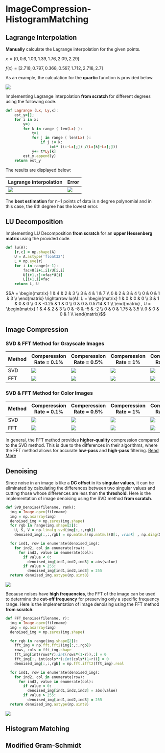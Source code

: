 # ImageCompression-HistogramMatching
## Lagrange Interpolation
**Manually** calculate the Lagrange interpolation for the given points.

$x = [0,0.6,1.03,1.39,1.76,2.09,2.29]$

$f(x) = [2.718,0.797,0.368,0.597,1.712,2.718,2.7]$

As an example, the calculation for the **quartic** function is provided below.

<img src="/readme_images/p4.jpg">

Implementing Lagrange interpolation **from scratch** for different degrees using the following code.
```ruby
def Lagrange (Lx, Ly,x):
	est_y=[];
	for i in x:
		y=0
		for k in range ( len(Lx) ):
			t=1
			for j in range ( len(Lx) ):
				if j != k:
					t=t* ((i-Lx[j]) /(Lx[k]-Lx[j]))
			y+= t*Ly[k]
		est_y.append(y)
	return est_y
```
The results are displayed below:

| Lagrange interpolation | Error |
| --- | --- |
| <img src="/readme_images/lagr_result.png"> | <img src="/readme_images/error.png"> |

The **best estimation** for n+1 points of data is n degree polynomial and in this case, the 6th degree has the lowest error.
## LU Decomposition
Implementing LU Decomposition **from scratch** for an **upper Hessenberg matrix** using the provided code.
```ruby
def lu(A):
	[r,c] = np.shape(A)
	U = A.astype('float32')
	L = np.eye(r)
	for i in range(r-1):
		fac=U[i+1,i]/U[i,i]
		U[i+1,:]-=fac*U[i]
		L[i+1,i]=fac
	return L, U
```
$$A =
\begin{matrix}
1 & 4 & 2 & 3 \\
3 & 4 & 1 & 7 \\
0 & 2 & 3 & 4 \\
0 & 0 & 1 & 3 \\
\end{matrix}
\rightarrow lu(A): L = \begin{matrix}
1 & 0 & 0 & 0 \\
3 & 1 & 0 & 0 \\
0 & -0.25 & 1 & 0 \\
0 & 0 & 0.5714 & 1 \\
\end{matrix} ,  U = \begin{matrix}
1 & 4 & 2 & 3 \\
0 & -8 & -5 & -2 \\
0 & 0 & 1.75 & 3.5 \\
0 & 0 & 0 & 1 \\
\end{matrix}$$
## Image Compression
### SVD & FFT Method for Grayscale Images
| Method | Comperession Rate = 0.1% | Comperession Rate = 0.5% | Comperession Rate = 1% | Comperession Rate = 4% | Comperession Rate = 8% | Comperession Rate = 10%| Comperession Rate = 12% |
| --- | --- | --- | --- | --- | --- | --- | --- |
| SVD | <img src="/readme_images/s1.png"> | <img src="/readme_images/s2.png"> | <img src="/readme_images/s3.png"> | <img src="/readme_images/s4.png"> | <img src="/readme_images/s5.png"> | <img src="/readme_images/s6.png"> | <img src="/readme_images/s7.png"> |
| FFT | <img src="/readme_images/f1.png"> | <img src="/readme_images/f2.png"> | <img src="/readme_images/f3.png"> | <img src="/readme_images/f4.png"> | <img src="/readme_images/f5.png"> | <img src="/readme_images/f6.png"> | <img src="/readme_images/f7.png"> |
### SVD & FFT Method for Color Images
| Method | Comperession Rate = 0.1% | Comperession Rate = 0.5% | Comperession Rate = 1% | Comperession Rate = 4% | Comperession Rate = 8% | Comperession Rate = 10%| Comperession Rate = 12% |
| --- | --- | --- | --- | --- | --- | --- | --- |
| SVD | <img src="/readme_images/cs1.png"> | <img src="/readme_images/cs2.png"> | <img src="/readme_images/cs3.png"> | <img src="/readme_images/cs4.png"> | <img src="/readme_images/cs5.png"> | <img src="/readme_images/cs6.png"> | <img src="/readme_images/cs7.png"> |
| FFT | <img src="/readme_images/cf1.png"> | <img src="/readme_images/cf2.png"> | <img src="/readme_images/cf3.png"> | <img src="/readme_images/cf4.png"> | <img src="/readme_images/cf5.png"> | <img src="/readme_images/cf6.png"> | <img src="/readme_images/cf7.png"> |

In general, the FFT method provides **higher-quality** compression compared to the SVD method. This is due to the differences in their algorithms, where the FFT method allows for accurate **low-pass** and **high-pass** filtering. [Read More](https://ieeexplore.ieee.org/document/7424148)
## Denoising
Since noise in an image is like a **DC offset** in its **singular values**, it can be eliminated by calculating the differences between two singular values and cutting those whose differences are less than the **threshold**.
Here is the implementation of image denoising using the SVD method **from scratch**.
```ruby
def SVD_Denoise(filename, rank):
  img = Image.open(filename)
  img = np.asarray(img)
  denoised_img = np.zeros(img.shape)
  for rgb in range(img.shape[2]):
    U, S, V = np.linalg.svd(img[:,:,rgb])
    denoised_img[:,:,rgb] = np.matmul(np.matmul(U[:, :rank] , np.diag(S[:rank])) , V[:rank, :])

  for ind1, row in enumerate(denoised_img):
    for ind2, col in enumerate(row):
      for ind3, value in enumerate(col):
        if value < 0:
          denoised_img[ind1,ind2,ind3] = abs(value)
        if value > 255:
          denoised_img[ind1,ind2,ind3] = 255  
  return denoised_img.astype(np.uint8)
```
<img src="/readme_images/s_noise.png">

Because noises have **high frequencies**, the FFT of the image can be used to determine the **cut-off frequency** for preserving only a specific frequency range.
Here is the implementation of image denoising using the FFT method **from scratch**.

```ruby
def FFT_Denoise(filename, r):
  img = Image.open(filename)
  img = np.asarray(img)
  denoised_img = np.zeros(img.shape)

  for rgb in range(img.shape[2]):
    fft_img = np.fft.fft2(img[:,:,rgb])
    rows, cols = fft_img.shape
    fft_img[int(rows*r):int(rows*(1-r)),:] = 0
    fft_img[:, int(cols*r):int(cols*(1-r))] = 0
    denoised_img[:,:,rgb] = np.fft.ifft2(fft_img).real

  for ind1, row in enumerate(denoised_img):
    for ind2, col in enumerate(row):
      for ind3, value in enumerate(col):
        if value < 0:
          denoised_img[ind1,ind2,ind3] = abs(value)
        if value > 255:
          denoised_img[ind1,ind2,ind3] = 255  
  return denoised_img.astype(np.uint8)
```
<img src="/readme_images/f_noise.png">

## Histogram Matching


## Modified Gram-Schmidt
